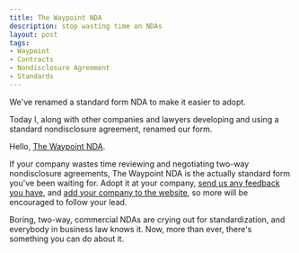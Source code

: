 ```yaml
---
title: The Waypoint NDA
description: stop wasting time on NDAs
layout: post
tags:
- Waypoint
- Contracts
- Nondisclosure Agreement
- Standards
---
```


<aside class="brief" markdown="1">
We've renamed a standard form NDA to make it easier to adopt.
</aside>

Today I, along with other companies and lawyers developing and using a standard nondisclosure agreement, renamed our form.

Hello, [The Waypoint NDA](https://waypointnda.com).

If your company wastes time reviewing and negotiating two-way nondisclosure agreements, The Waypoint NDA is the actually standard form you've been waiting for.  Adopt it at your company, [send us any feedback you have](mailto:comments@waypointnda.com), and [add your company to the website](https://waypointnda.com/#listing), so more will be encouraged to follow your lead.

Boring, two-way, commercial NDAs are crying out for standardization, and everybody in business law knows it.  Now, more than ever, there's something you can do about it.
